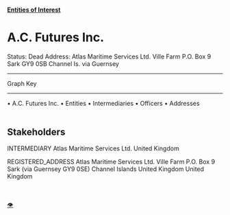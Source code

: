 #### [Entities of Interest](/list.html)
<link rel="stylesheet" type="text/css" href="../../assets/style.css">

<style>
body{background-image:url("http://eoi-graphs.s3-website-eu-west-1.amazonaws.com/A.C._Futures_Inc..png");background-repeat: no-repeat;background-size: contain;}
.markdown>p>span{background-color: white;}
</style>

# A.C. Futures Inc.
<span>Status: Dead
Address: Atlas Maritime Services Ltd. Ville Farm P.O. Box 9 Sark GY9 0SB Channel Is. via Guernsey
</span>

---



<div class="legend">
Graph Key
<hr>
<span class="focus">• A.C. Futures Inc.</span>
<span class="entity">• Entities</span>
<span class="intermediary">• Intermediaries</span>
<span class="officer">• Officers</span>
<span class="address">• Addresses</span>
</div><br>


## Stakeholders
<span>INTERMEDIARY
Atlas Maritime Services Ltd.
United Kingdom
</span>

<span>REGISTERED_ADDRESS
Atlas Maritime Services Ltd. Ville Farm P.O. Box 9 Sark   (via Guernsey GY9 0SE) Channel Islands United Kingdom
United Kingdom
</span>

<br><br><a class="contribute_button" href="Readme.md">👁</a>